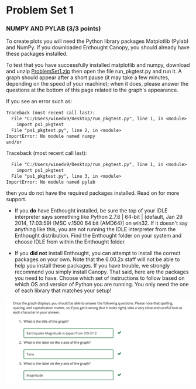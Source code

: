 # Problem Set 1

### NUMPY AND PYLAB  (3/3 points)

To create plots you will need the Python library packages Matplotlib (Pylab) and NumPy. If you downloaded Enthought Canopy, you should already have these packages installed.

To test that you have successfully installed matplotlib and numpy, download and unzip [ProblemSet1.zip](./ProblemSet1.zip "ProblemSet1.zip") then open the file run_pkgtest.py and run it. A graph should appear after a short pause (it may take a few minutes, depending on the speed of your machine); when it does, please answer the questions at the bottom of this page related to the graph's appearance.

If you see an error such as:

    Traceback (most recent call last):
      File "C:/Users/winedx9/Desktop/run_pkgtest.py", line 1, in <module>
        import ps1_pkgtest
      File "ps1_pkgtest.py", line 2, in <module>
    ImportError: No module named numpy
    and/or

Traceback (most recent call last):

      File "C:/Users/winedx9/Desktop/run_pkgtest.py", line 1, in <module>
        import ps1_pkgtest
      File "ps1_pkgtest.py", line 3, in <module>
    ImportError: No module named pylab

then you do not have the required packages installed. Read on for more support.

- If you **do** have Enthought installed, be sure the top of your IDLE interpreter says something like Python 2.7.6 | 64-bit | (default, Jan 29 2014, 17:03:59) [MSC v.1500 64 bit (AMD64)] on win32. If it doesn't say anything like this, you are not running the IDLE interpreter from the Enthought distribution. Find the Enthought folder on your system and choose IDLE from within the Enthought folder.

- If you **did not** install Enthought, you can attempt to install the correct packages on your own. Note that the 6.00.2x staff will not be able to help you install these packages. If you have trouble, we strongly recommend you simply install Canopy. That said, here are the packages you need to have. Choose which set of instructions to follow based on which OS and version of Python you are running. You only need the one of each library that matches your setup!

![](./img/ps1_03.png)

